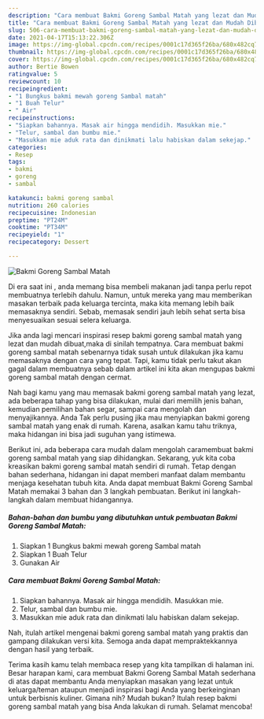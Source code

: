```yaml
---
description: "Cara membuat Bakmi Goreng Sambal Matah yang lezat dan Mudah Dibuat"
title: "Cara membuat Bakmi Goreng Sambal Matah yang lezat dan Mudah Dibuat"
slug: 506-cara-membuat-bakmi-goreng-sambal-matah-yang-lezat-dan-mudah-dibuat
date: 2021-04-17T15:13:22.306Z
image: https://img-global.cpcdn.com/recipes/0001c17d365f26ba/680x482cq70/bakmi-goreng-sambal-matah-foto-resep-utama.jpg
thumbnail: https://img-global.cpcdn.com/recipes/0001c17d365f26ba/680x482cq70/bakmi-goreng-sambal-matah-foto-resep-utama.jpg
cover: https://img-global.cpcdn.com/recipes/0001c17d365f26ba/680x482cq70/bakmi-goreng-sambal-matah-foto-resep-utama.jpg
author: Bertie Bowen
ratingvalue: 5
reviewcount: 10
recipeingredient:
- "1 Bungkus bakmi mewah goreng Sambal matah"
- "1 Buah Telur"
- " Air"
recipeinstructions:
- "Siapkan bahannya. Masak air hingga mendidih. Masukkan mie."
- "Telur, sambal dan bumbu mie."
- "Masukkan mie aduk rata dan dinikmati lalu habiskan dalam sekejap."
categories:
- Resep
tags:
- bakmi
- goreng
- sambal

katakunci: bakmi goreng sambal 
nutrition: 260 calories
recipecuisine: Indonesian
preptime: "PT24M"
cooktime: "PT34M"
recipeyield: "1"
recipecategory: Dessert

---
```



![Bakmi Goreng Sambal Matah](https://img-global.cpcdn.com/recipes/0001c17d365f26ba/680x482cq70/bakmi-goreng-sambal-matah-foto-resep-utama.jpg)

Di era  saat ini , anda memang bisa membeli makanan jadi tanpa perlu repot membuatnya terlebih dahulu. Namun, untuk mereka yang mau memberikan masakan terbaik pada keluarga tercinta, maka kita memang lebih baik memasaknya sendiri. Sebab, memasak sendiri jauh lebih sehat serta bisa menyesuaikan sesuai selera keluarga.

Jika anda lagi mencari inspirasi resep bakmi goreng sambal matah yang lezat dan mudah dibuat,maka di sinilah tempatnya. Cara membuat bakmi goreng sambal matah  sebenarnya tidak susah untuk dilakukan jika kamu memasaknya dengan cara yang tepat. Tapi, kamu tidak perlu takut akan gagal dalam membuatnya 
sebab dalam artikel ini kita akan mengupas bakmi goreng sambal matah dengan cermat.  



Nah bagi kamu yang mau memasak bakmi goreng sambal matah yang lezat, ada beberapa tahap yang bisa dilakukan, mulai dari memilih jenis bahan, kemudian pemilihan bahan segar, sampai cara mengolah dan menyajikannya. Anda Tak perlu pusing jika mau menyiapkan bakmi goreng sambal matah yang enak di rumah. Karena, asalkan kamu  tahu triknya, maka hidangan ini bisa jadi suguhan yang istimewa.

Berikut ini, ada beberapa cara mudah dalam mengolah caramembuat bakmi goreng sambal matah yang siap dihidangkan. Sekarang, yuk kita coba kreasikan bakmi goreng sambal matah sendiri di rumah. Tetap dengan bahan sederhana, hidangan ini dapat memberi manfaat dalam membantu menjaga kesehatan tubuh kita. Anda dapat membuat Bakmi Goreng Sambal Matah memakai 3 bahan dan 3 langkah pembuatan. Berikut ini langkah-langkah dalam membuat hidangannya.

<!--inarticleads1-->

##### Bahan-bahan dan bumbu yang dibutuhkan untuk pembuatan Bakmi Goreng Sambal Matah:

1. Siapkan 1 Bungkus bakmi mewah goreng Sambal matah
1. Siapkan 1 Buah Telur
1. Gunakan  Air




<!--inarticleads2-->

##### Cara membuat Bakmi Goreng Sambal Matah:

1. Siapkan bahannya. Masak air hingga mendidih. Masukkan mie.
1. Telur, sambal dan bumbu mie.
1. Masukkan mie aduk rata dan dinikmati lalu habiskan dalam sekejap.




Nah, itulah artikel mengenai  bakmi goreng sambal matah  yang praktis dan gampang dilakukan versi kita. Semoga anda dapat mempraktekkannya dengan hasil yang terbaik. 

Terima kasih kamu telah membaca resep yang kita tampilkan di halaman ini. Besar harapan kami, cara membuat  Bakmi Goreng Sambal Matah sederhana di atas dapat membantu Anda menyiapkan masakan yang lezat untuk keluarga/teman ataupun menjadi inspirasi bagi Anda yang berkeinginan untuk berbisnis kuliner. Gimana nih? Mudah bukan? Itulah resep bakmi goreng sambal matah yang bisa Anda lakukan di rumah. Selamat mencoba!

